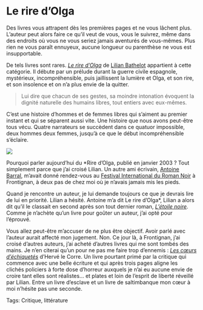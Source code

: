 # Le rire d’Olga

Des livres vous attrapent dès les premières pages et ne vous lâchent plus. L’auteur peut alors faire ce qu’il veut de vous, vous le suivrez, même dans des endroits où vous ne vous seriez jamais aventurés de vous-mêmes. Plus rien ne vous paraît ennuyeux, aucune longueur ou parenthèse ne vous est insupportable.<span id="more-17446"></span>

De tels livres sont rares. [*Le rire d’Olga*](http://www.amazon.fr/rire-dOlga-Lilian-Bathelot/dp/2864244527/) de [Lilian Bathelot](http://lilian.bathelot.free.fr/) appartient à cette catégorie. Il débute par un prélude durant la guerre civile espagnole, mystérieux, incompréhensible, puis jaillissent la lumière et Olga, et son rire, et son insolence et on n’a plus envie de la quitter.

> Lui dire que chacun de ses gestes, sa moindre intonation évoquent la dignité naturelle des humains libres, tout entiers avec eux-mêmes.

C’est une histoire d’hommes et de femmes libres qui s’aiment au premier instant et qui se séparent aussi vite. Une histoire que nous avons peut-être tous vécu. Quatre narrateurs se succèdent dans ce quatuor impossible, deux hommes deux femmes, jusqu’à ce que le début incompréhensible s’éclaire.

![](http://blog.tcrouzet.comhttps://tcrouzet.com/images_tc/2010/07/LBweb_CreditDoudou1-450x319.jpg)

Pourquoi parler aujourd’hui du *Rire d’Olga, publié en janvier 2003 ? Tout simplement parce que j’ai croisé Lilian. Un autre ami écrivain, [Antoine Barral](http://www.amazon.fr/Philopyges-I-Conjuration-Patriotes/dp/2354780486/), m’avait donné rendez-vous au [Festival International du Roman Noir](http://www.polar-frontignan.org/) à Frontignan, à deux pas de chez moi où je n’avais jamais mis les pieds.

Quand je rencontre un auteur, je lui demande toujours ce que je devrais lire de lui en priorité. Lilian a hésité. Antoine m’a dit Le rire d’Olga*, Lilian a alors dit qu’il le classait en second après son tout dernier roman, [*L’étoile noire*](http://www.amazon.fr/LEtoile-noire-Lilian-Bathelot/dp/2354880774/). Comme je n’achète qu’un livre pour goûter un auteur, j’ai opté pour l’éprouvé.

Vous allez peut-être m’accuser de ne plus être objectif. Avoir parlé avec l’auteur aurait affecté mon jugement. Non. Ce jour là, à Frontignan, j’ai croisé d’autres auteurs, j’ai acheté d’autres livres qui me sont tombés des mains. Je n’en citerai qu’un pour ne pas me faire trop d’ennemis : [*Les cœurs d’échiquetés*](http://www.amazon.fr/Coeurs-d%C3%A9chiquet%C3%A9s-Herv%C3%A9-Corre/dp/2743619694) d’Hervé le Corre. Un livre pourtant primé par la critique qui commence avec une belle écriture et qui après trois pages aligne les clichés policiers à forte dose d’horreur auxquels je n’ai eu aucune envie de croire tant elles sont réalistes… et plates et loin de l’esprit de liberté réveillé par Lilian. Entre un livre d’esclave et un livre de saltimbanque mon cœur à moi n’hésite pas une seconde.

Tags: Critique, littérature